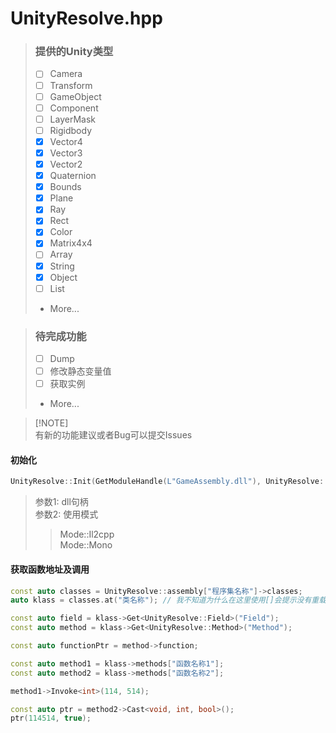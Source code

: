 # UnityResolve.hpp
> ### 提供的Unity类型
> - [ ] Camera
> - [ ] Transform
> - [ ] GameObject
> - [ ] Component
> - [ ] LayerMask
> - [ ] Rigidbody
> - [X] Vector4
> - [X] Vector3
> - [X] Vector2
> - [X] Quaternion
> - [X] Bounds
> - [X] Plane
> - [X] Ray
> - [X] Rect
> - [X] Color
> - [X] Matrix4x4
> - [ ] Array
> - [x] String
> - [x] Object
> - [ ] List
> - More...

> ### 待完成功能
> - [ ] Dump
> - [ ] 修改静态变量值
> - [ ] 获取实例
> - More...

> [!NOTE]\
> 有新的功能建议或者Bug可以提交Issues

#### 初始化
``` c++
UnityResolve::Init(GetModuleHandle(L"GameAssembly.dll"), UnityResolve::Mode::Il2cpp);
```
> 参数1: dll句柄 \
> 参数2: 使用模式
> > Mode::Il2cpp \
> > Mode::Mono

#### 获取函数地址及调用
``` c++
const auto classes = UnityResolve::assembly["程序集名称"]->classes;
auto klass = classes.at("类名称"); // 我不知道为什么在这里使用[]会提示没有重载 std::map<std::string, Class*> classes

const auto field = klass->Get<UnityResolve::Field>("Field");
const auto method = klass->Get<UnityResolve::Method>("Method");

const auto functionPtr = method->function;

const auto method1 = klass->methods["函数名称1"];
const auto method2 = klass->methods["函数名称2"];

method1->Invoke<int>(114, 514);

const auto ptr = method2->Cast<void, int, bool>();
ptr(114514, true);
```
